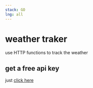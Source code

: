 ```yaml
---
stack: GO
lng: all
---
```


# weather traker
use HTTP functions to track the weather

## get a free api key
just [click here](https://openweathermap.org/api)